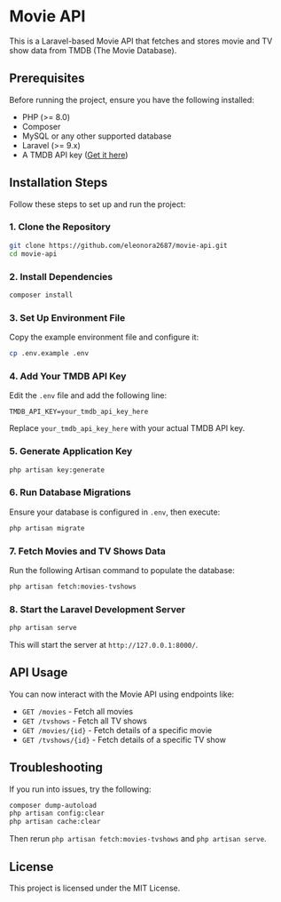 # Movie API

This is a Laravel-based Movie API that fetches and stores movie and TV show data from TMDB (The Movie Database).

## Prerequisites

Before running the project, ensure you have the following installed:
- PHP (>= 8.0)
- Composer
- MySQL or any other supported database
- Laravel (>= 9.x)
- A TMDB API key ([Get it here](https://www.themoviedb.org/))

## Installation Steps

Follow these steps to set up and run the project:

### 1. Clone the Repository
```bash
git clone https://github.com/eleonora2687/movie-api.git
cd movie-api
```

### 2. Install Dependencies
```bash
composer install
```

### 3. Set Up Environment File
Copy the example environment file and configure it:
```bash
cp .env.example .env
```

### 4. Add Your TMDB API Key
Edit the `.env` file and add the following line:
```env
TMDB_API_KEY=your_tmdb_api_key_here
```
Replace `your_tmdb_api_key_here` with your actual TMDB API key.

### 5. Generate Application Key
```bash
php artisan key:generate
```

### 6. Run Database Migrations
Ensure your database is configured in `.env`, then execute:
```bash
php artisan migrate
```

### 7. Fetch Movies and TV Shows Data
Run the following Artisan command to populate the database:
```bash
php artisan fetch:movies-tvshows
```

### 8. Start the Laravel Development Server
```bash
php artisan serve
```
This will start the server at `http://127.0.0.1:8000/`.

## API Usage
You can now interact with the Movie API using endpoints like:
- `GET /movies` - Fetch all movies
- `GET /tvshows` - Fetch all TV shows
- `GET /movies/{id}` - Fetch details of a specific movie
- `GET /tvshows/{id}` - Fetch details of a specific TV show

## Troubleshooting
If you run into issues, try the following:
```bash
composer dump-autoload
php artisan config:clear
php artisan cache:clear
```
Then rerun `php artisan fetch:movies-tvshows` and `php artisan serve`.

## License
This project is licensed under the MIT License.


